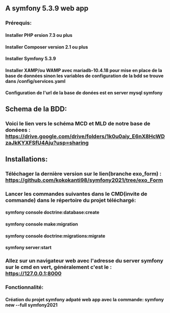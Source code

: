 ## A symfony 5.3.9 web app
### Prérequis:
#### Installer PHP ersion 7.3 ou plus
#### Installer Composer version 2.1 ou plus
#### Installer Symfony 5.3.9 
#### Installer XAMP/ou WAMP avec mariadb-10.4.18 pour mise en place de la base de données sinon les variables de configuration de la bdd se trouve dans /config/services.yaml
#### Configuration de l'url de la base de donées est en server mysql symfony

## Schema de la BDD:
### Voici le lien vers le schéma MCD et MLD de notre base de donéees : https://drive.google.com/drive/folders/1k0u0aiy_E6nX8HcWDzaJkKYXFSfU4Aju?usp=sharing


## Installations:
### Téléchager la dernière version sur le lien(branche exo_form) : https://github.com/kokokanti98/symfony2021/tree/exo_Form
### Lancer les commandes suivantes dans le CMD(invite de commande) dans le répertoire du projet téléchargé:
#### symfony console doctrine:database:create
#### symfony console make:migration
#### symfony console doctrine:migrations:migrate
#### symfony server:start
### Allez sur un navigateur web avec l'adresse du server symfony sur le cmd en vert, généralement c'est le : https://127.0.0.1:8000

### Fonctionnalité:
#### Création du projet symfony adpaté web app avec la commande: symfony new --full symfony2021 
